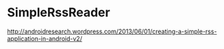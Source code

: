 SimpleRssReader
===============
http://androidresearch.wordpress.com/2013/06/01/creating-a-simple-rss-application-in-android-v2/
